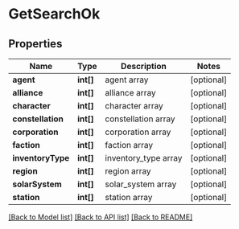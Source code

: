 # GetSearchOk

## Properties
Name | Type | Description | Notes
------------ | ------------- | ------------- | -------------
**agent** | **int[]** | agent array | [optional] 
**alliance** | **int[]** | alliance array | [optional] 
**character** | **int[]** | character array | [optional] 
**constellation** | **int[]** | constellation array | [optional] 
**corporation** | **int[]** | corporation array | [optional] 
**faction** | **int[]** | faction array | [optional] 
**inventoryType** | **int[]** | inventory_type array | [optional] 
**region** | **int[]** | region array | [optional] 
**solarSystem** | **int[]** | solar_system array | [optional] 
**station** | **int[]** | station array | [optional] 

[[Back to Model list]](../README.md#documentation-for-models) [[Back to API list]](../README.md#documentation-for-api-endpoints) [[Back to README]](../README.md)


